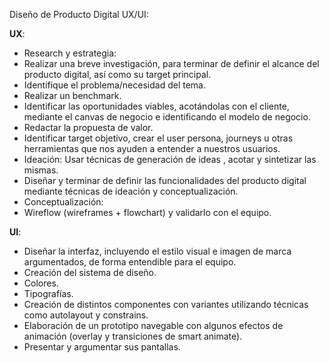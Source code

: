Diseño de Producto Digital UX/UI:

**UX**:
* Research y estrategia:
* Realizar una breve investigación, para terminar de definir el alcance del producto digital, así como su target principal.
* Identifique el problema/necesidad del tema.
* Realizar un benchmark.
* Identificar las oportunidades viables, acotándolas con el cliente, mediante el canvas de negocio e identificando el modelo de negocio.
* Redactar la propuesta de valor.
* Identificar target objetivo, crear el user persona, journeys u otras herramientas que nos ayuden a entender a nuestros usuarios.
* Ideación: Usar técnicas de generación de ideas , acotar y sintetizar las mismas.
* Diseñar y terminar de definir las funcionalidades del producto digital mediante técnicas de ideación y conceptualización.
* Conceptualización:
* Wireflow (wireframes + flowchart) y validarlo con el equipo.

**UI**:
* Diseñar la interfaz, incluyendo el estilo visual e imagen de marca argumentados, de forma entendible para el equipo.
* Creación del sistema de diseño.
* Colores.
* Tipografías.
* Creación de distintos componentes con variantes utilizando técnicas como autolayout y constrains. 
* Elaboración de un prototipo navegable con algunos efectos de animación (overlay y  transiciones de smart animate).
* Presentar y argumentar sus pantallas.
